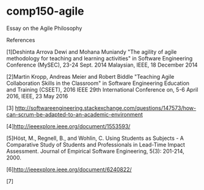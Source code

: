 # comp150-agile
Essay on the Agile Philosophy

References 

[1]Deshinta Arrova Dewi and Mohana Muniandy "The agility of agile methodology for teaching and learning activities" in Software Engineering Conference (MySEC), 23-24 Sept. 2014 Malaysian, IEEE, 18 December 2014

[2]Martin Kropp, Andreas Meier and Robert Biddle "Teaching Agile Collaboration Skills in the Classroom" in Software Engineering Education and Training (CSEET), 2016 IEEE 29th International Conference on, 5-6 April 2016, IEEE, 23 May 2016

[3] http://softwareengineering.stackexchange.com/questions/147573/how-can-scrum-be-adapted-to-an-academic-environment

[4]http://ieeexplore.ieee.org/document/1553593/

[5]Höst, M., Regnell, B., and Wohlin, C. Using Students as Subjects - A Comparative Study of Students and Professionals in Lead-Time Impact Assessment. Journal of Empirical Software Engineering, 5(3): 201-214, 2000.

[6]http://ieeexplore.ieee.org/document/6240822/

[7]
